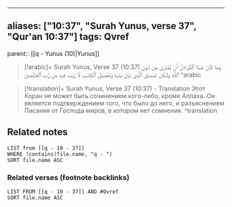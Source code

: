 
---
aliases: ["10:37", "Surah Yunus, verse 37", "Qur'an 10:37"]
tags: Qvref
---

parent:: [[q - Yunus (10)|Yunus]]

> [!arabic]+ Surah Yunus, Verse 37 (10:37)
> <span class="quran-arabic">وَمَا كَانَ هَـٰذَا ٱلْقُرْءَانُ أَن يُفْتَرَىٰ مِن دُونِ ٱللَّهِ وَلَـٰكِن تَصْدِيقَ ٱلَّذِى بَيْنَ يَدَيْهِ وَتَفْصِيلَ ٱلْكِتَـٰبِ لَا رَيْبَ فِيهِ مِن رَّبِّ ٱلْعَـٰلَمِينَ</span>
^arabic

> [!translation]+ Surah Yunus, Verse 37 (10:37) - Translation
> Этот Коран не может быть сочинением кого-либо, кроме Аллаха. Он является подтверждением того, что было до него, и разъяснением Писания от Господа миров, в котором нет сомнения.
^translation



## Related notes
```dataview
LIST from [[q - 10 - 37]]
WHERE !contains(file.name, "q - ")
SORT file.name ASC
```

### Related verses (footnote backlinks)
```dataview
LIST FROM [[q - 10 - 37]] AND #Qvref
SORT file.name ASC
```


